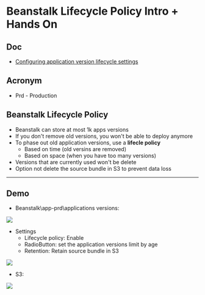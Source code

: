 # Beanstalk Lifecycle Policy Intro + Hands On

## Doc
* [Configuring application version lifecycle settings](https://docs.aws.amazon.com/elasticbeanstalk/latest/dg/applications-lifecycle.html?icmpid=docs_elasticbeanstalk_console)

## Acronym
* Prd - Production

## Beanstalk Lifecycle Policy
* Beanstalk can store at most 1k apps versions
* If you don't remove old versions, you won't be able to deploy anymore
* To phase out old application versions, use a **lifecle policy**
    * Based on time (old versins are removed)
    * Based on space (when you have too many versions)
* Versions that are currently used won't be delete
* Option not delete the source bundle in S3 to prevent data loss

---

## Demo
* Beanstalk\app-prd\applications versions:

[<img src="https://i.imgur.com/sLclDDr.png">](https://i.imgur.com/sLclDDr.png)

* Settings
    * Lifecycle policy: Enable
    * RadioButton: set the application versions limit by age
    * Retention: Retain source bundle in S3
    
[<img src="https://i.imgur.com/Pk37BGj.png">](https://i.imgur.com/Pk37BGj.png)

* S3:

[<img src="https://i.imgur.com/SRFjuvg.png">](https://i.imgur.com/SRFjuvg.png)
